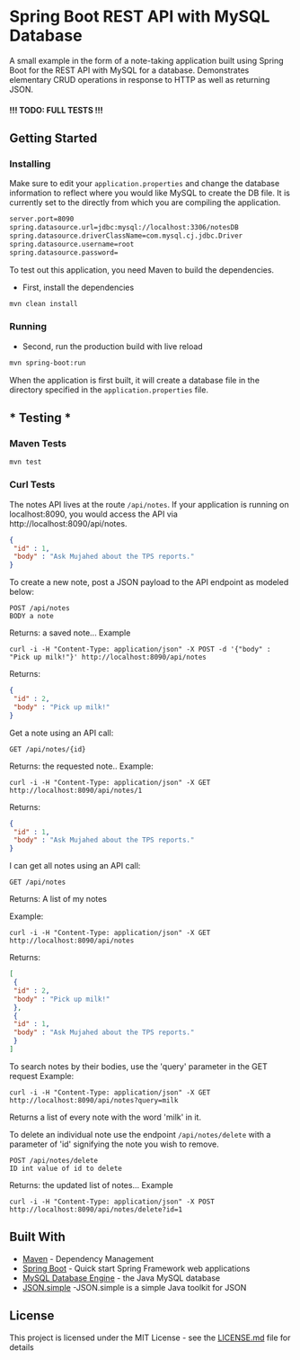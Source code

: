 # Spring Boot REST API with MySQL Database

A small example in the form of a note-taking application built using Spring Boot for the REST API with MySQL for a database. Demonstrates elementary CRUD operations in response to HTTP as well as returning JSON.

#### !!! TODO:  FULL TESTS !!!

## Getting Started


### Installing
Make sure to edit your ```application.properties``` and change the database information to reflect where you would like MySQL to create the DB file.
It is currently set to the directly from which you are compiling the application.
```sh
server.port=8090
spring.datasource.url=jdbc:mysql://localhost:3306/notesDB
spring.datasource.driverClassName=com.mysql.cj.jdbc.Driver
spring.datasource.username=root
spring.datasource.password=

```
To test out this application, you need Maven to build the dependencies.

- First, install the dependencies

```sh
mvn clean install
```
### Running
- Second, run the production build with live reload
```sh
mvn spring-boot:run
```
When the application is first built, it will create a database file in the directory specified in the ```application.properties``` file. 

## * Testing *

### Maven Tests
```
mvn test
```
### Curl Tests

The notes API lives at the route ```/api/notes```. If your application is running on localhost:8090, you would access the API via http://localhost:8090/api/notes.
```json
{
 "id" : 1,
 "body" : "Ask Mujahed about the TPS reports."
}
```
To create a new note, post a JSON payload to the API endpoint as modeled below:
```curl
POST /api/notes
BODY a note
```
Returns: a saved note...
Example
```curl
curl -i -H "Content-Type: application/json" -X POST -d '{"body" : "Pick up milk!"}' http://localhost:8090/api/notes
```
Returns:
```json
{
 "id" : 2,
 "body" : "Pick up milk!"
}
```
Get a note using an API call:
```
GET /api/notes/{id}
```
Returns: the requested note..
Example:
```curl
curl -i -H "Content-Type: application/json" -X GET http://localhost:8090/api/notes/1
```
Returns:
```json
{
 "id" : 1,
 "body" : "Ask Mujahed about the TPS reports."
}
```
I can get all notes using an API call:
```
GET /api/notes
```
Returns: A list of my notes

Example:

```
curl -i -H "Content-Type: application/json" -X GET http://localhost:8090/api/notes
```
Returns:
```json
[
 {
 "id" : 2,
 "body" : "Pick up milk!"
 },
 {
 "id" : 1,
 "body" : "Ask Mujahed about the TPS reports."
 }
]
```
To search notes by their bodies, use the 'query' parameter in the GET request
Example:
```curl
curl -i -H "Content-Type: application/json" -X GET http://localhost:8090/api/notes?query=milk
```
Returns a list of every note with the word 'milk' in it.

To delete an individual note use the endpoint ```/api/notes/delete``` with a parameter of 'id' signifying the note you wish to remove.
```curl
POST /api/notes/delete
ID int value of id to delete
```
Returns: the updated list of notes...
Example
```curl
curl -i -H "Content-Type: application/json" -X POST  http://localhost:8090/api/notes/delete?id=1
```

## Built With


* [Maven](https://maven.apache.org/) - Dependency Management
* [Spring Boot](https://spring.io/projects/spring-boot) - Quick start Spring Framework web applications
* [MySQL Database Engine](https://dev.mysql.com/doc/) - the Java MySQL database
* [JSON.simple](https://github.com/fangyidong/json-simple) -JSON.simple is a simple Java toolkit for JSON



## License

This project is licensed under the MIT License - see the [LICENSE.md](LICENSE.md) file for details

